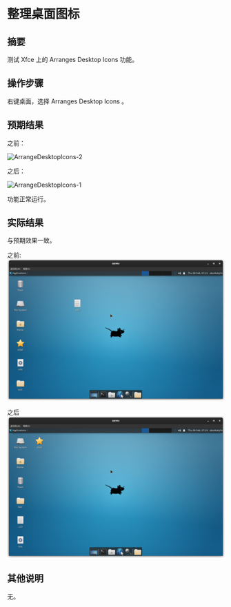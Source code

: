 # 整理桌面图标

## 摘要 

测试 Xfce 上的 Arranges Desktop Icons 功能。

## 操作步骤

右键桌面，选择 Arranges Desktop Icons 。

## 预期结果

之前：

![ArrangeDesktopIcons-2](./img/ArrangeDesktopIcons-2.png)

之后：

![ArrangeDesktopIcons-1](./img/ArrangeDesktopIcons-1.png)

功能正常运行。


## 实际结果

与预期效果一致。

之前:
![ArrangeDesktopIcons-3](./img/ArrangeDesktopIcons-3.png)

之后
![ArrangeDesktopIcons-4](./img/ArrangeDesktopIcons-4.png)

## 其他说明

无。
